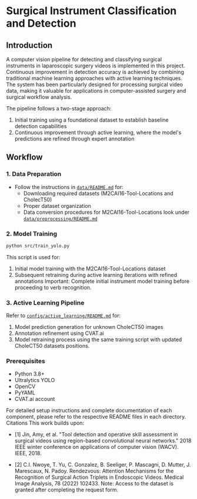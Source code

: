 # Surgical Instrument Classification and Detection

## Introduction
A computer vision pipeline for detecting and classifying surgical instruments in laparoscopic surgery videos is implemented in this project. Continuous improvement in detection accuracy is achieved by combining traditional machine learning approaches with active learning techniques. The system has been particularly designed for processing surgical video data, making it valuable for applications in computer-assisted surgery and surgical workflow analysis.

The pipeline follows a two-stage approach:
1. Initial training using a foundational dataset to establish baseline detection capabilities
2. Continuous improvement through active learning, where the model's predictions are refined through expert annotation

## Workflow

### 1. Data Preparation
- Follow the instructions in [`data/README.md`](data/README.md) for:
  - Downloading required datasets (M2CAI16-Tool-Locations and CholecT50)
  - Proper dataset organization 
  - Data conversion procedures for M2CAI16-Tool-Locations look under [`data/preprocessing/README.md`](data/preprocessing/README.md)

### 2. Model Training
```bash
python src/train_yolo.py
```
This script is used for:
1. Initial model training with the M2CAI16-Tool-Locations dataset
2. Subsequent retraining during active learning iterations with refined annotations
Important: Complete initial instrument model training before proceeding to verb recognition.

### 3. Active Learning Pipeline
Refer to [`config/active_learning/README.md`](config/active_learning/README.md) for:

1. Model prediction generation for unknown CholeCT50 images
2. Annotation refinement using CVAT.ai
3. Model retraining process using the same training script with updated CholeCT50 datasets positions.

### Prerequisites

- Python 3.8+
- Ultralytics YOLO
- OpenCV
- PyYAML
- CVAT.ai account

For detailed setup instructions and complete documentation of each component, please refer to the respective README files in each directory.
Citations
This work builds upon:
- [1] Jin, Amy, et al. "Tool detection and operative skill assessment in surgical videos using region-based convolutional neural networks." 2018 IEEE winter conference on applications of computer vision (WACV). IEEE, 2018.

- [2] C.I. Nwoye, T. Yu, C. Gonzalez, B. Seeliger, P. Mascagni, D. Mutter, J. Marescaux, N. Padoy. Rendezvous: Attention Mechanisms for the Recognition of Surgical Action Triplets in Endoscopic Videos. Medical Image Analysis, 78 (2022) 102433.
Note: Access to the dataset is granted after completing the request form. 